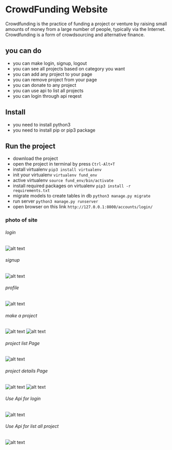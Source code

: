 # CrowdFunding Website

Crowdfunding is the practice of funding a project or venture by raising small
amounts of money from a large number of people, typically via the Internet.
Crowdfunding is a form of crowdsourcing and alternative finance.

## you can do 

* you can make login, signup, logout
* you can see all projects based on category you want
* you can add any project to your page
* you can remove project from your page
* you can donate to any project
* you can use api to list all projects
* you can login through api reqest


## Install

* you need to install python3
* you need to install pip or pip3 package

## Run the project

* download the project 
* open the project in terminal by press `Ctrl-Alt+T`
* install virtualenv `pip3 install virtualenv` 
* init your virtualenv `virtualenv fund_env`
* active virtualenv `source fund_env/bin/activate`
* install required packages on virtualenv `pip3 install -r requirements.txt`
* migrate models to create tables in db `python3 manage.py migrate`
* run server `python3 manage.py runserver`
* open browser on this link `http://127.0.0.1:8000/accounts/login/`

### photo of site

###### login
![alt text](https://github.com/fathieldeabas/fund_app-last-version/blob/main/img/Screenshot%20from%202021-12-06%2015-16-50.png)

###### signup
![alt text](https://github.com/fathieldeabas/fund_app-last-version/blob/main/img/Screenshot%20from%202021-12-06%2015-22-22.png)

###### profile
![alt text](https://github.com/fathieldeabas/fund_app-last-version/blob/main/img/Screenshot%20from%202021-12-06%2015-23-07.png)

###### make a project
![alt text](https://github.com/fathieldeabas/fund_app-last-version/blob/main/img/Screenshot%20from%202021-12-06%2016-04-16.png)
![alt text](https://github.com/fathieldeabas/fund_app-last-version/blob/main/img/Screenshot%20from%202021-12-06%2016-04-22.png)

###### project list Page
![alt text](https://github.com/fathieldeabas/fund_app-last-version/blob/main/img/Screenshot%20from%202021-12-06%2015-23-20.png)

###### project details Page
![alt text](https://github.com/fathieldeabas/fund_app-last-version/blob/main/img/Screenshot%20from%202021-12-06%2015-24-05.png)
![alt text](https://github.com/fathieldeabas/fund_app-last-version/blob/main/img/Screenshot%20from%202021-12-06%2015-24-17.png)


###### Use Api for login
![alt text](https://github.com/fathieldeabas/fund_app-last-version/blob/main/img/Screenshot%20from%202021-12-06%2015-30-38.png)

###### Use Api for list all project
![alt text](https://github.com/fathieldeabas/fund_app-last-version/blob/main/img/Screenshot%20from%202021-12-06%2015-29-51.png)





